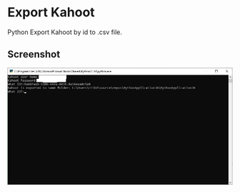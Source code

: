 # Export Kahoot
 Python Export Kahoot by id to .csv file.


## Screenshot
![Export-Kahoot](Screenshots/screen.jpg)
